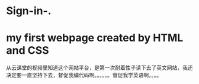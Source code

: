 # Sign-in-.
my first webpage created by HTML and CSS
================================================================
从云课堂的视频里知道这个网站平台，是第一次耐着性子读下去了英文网站，我还决定要一直坚持下去，督促我编代码啊。。。。。。督促我学英语啊。。。。
